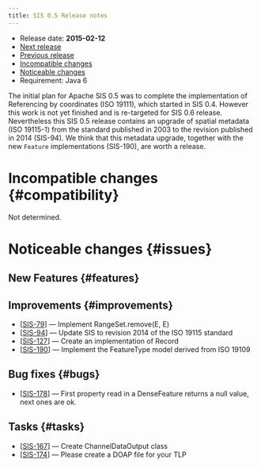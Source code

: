 ```yaml
---
title: SIS 0.5 Release notes
---
```


* Release date: **2015-02-12**
* [Next release](0.6.html)
* [Previous release](0.4.html)
* [Incompatible changes](#compatibility)
* [Noticeable changes](#issues)
* Requirement: Java 6

The initial plan for Apache SIS 0.5 was to complete the implementation of Referencing by coordinates (ISO 19111),
which started in SIS 0.4. However this work is not yet finished and is re-targeted for SIS 0.6 release.
Nevertheless this SIS 0.5 release contains an upgrade of spatial metadata (ISO 19115-1)
from the standard published in 2003 to the revision published in 2014 (SIS-94).
We think that this metadata upgrade, together with the new `Feature` implementations (SIS-190), are worth a release.

# Incompatible changes    {#compatibility}
Not determined.

# Noticeable changes    {#issues}

## New Features    {#features}

## Improvements    {#improvements}
* [[SIS-79](https://issues.apache.org/jira/browse/SIS-79)] — Implement RangeSet.remove(E, E)
* [[SIS-94](https://issues.apache.org/jira/browse/SIS-94)] — Update SIS to revision 2014 of the ISO 19115 standard
* [[SIS-127](https://issues.apache.org/jira/browse/SIS-127)] — Create an implementation of Record
* [[SIS-190](https://issues.apache.org/jira/browse/SIS-190)] — Implement the FeatureType model derived from ISO 19109

## Bug fixes    {#bugs}
* [[SIS-178](https://issues.apache.org/jira/browse/SIS-178)] — First property read in a DenseFeature returns a null value, next ones are ok.

## Tasks    {#tasks}
* [[SIS-167](https://issues.apache.org/jira/browse/SIS-167)] — Create ChannelDataOutput class
* [[SIS-174](https://issues.apache.org/jira/browse/SIS-174)] — Please create a DOAP file for your TLP
